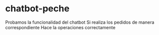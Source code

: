 # chatbot-peche
Probamos la funcionalidad del chatbot
Si realiza los pedidos de manera correspondiente
Hace la operaciones correctamente
